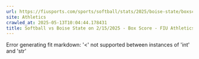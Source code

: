 ```yaml
---
url: https://fiusports.com/sports/softball/stats/2025/boise-state/boxscore/12790
site: Athletics
crawled_at: 2025-05-13T10:04:44.178431
title: Softball vs Boise State on 2/15/2025 - Box Score - FIU Athletics
---
```


Error generating fit markdown: '<' not supported between instances of 'int' and 'str'